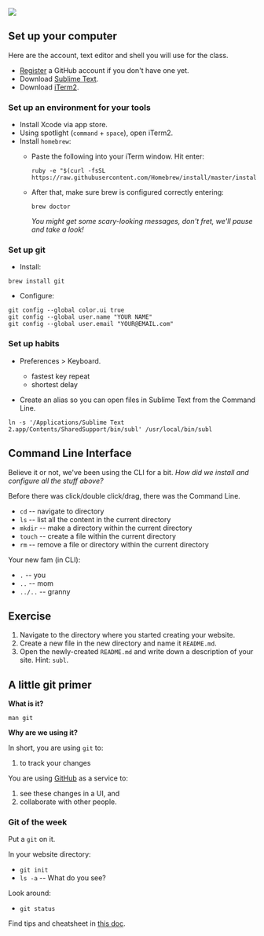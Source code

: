 ![](https://media.giphy.com/media/JVtnyRL6XsI00/giphy.gif)

## Set up your computer

Here are the account, text editor and shell you will use for the class.

- [Register](https://github.com/) a GitHub account if you don't have one yet.
- Download [Sublime Text](http://www.sublimetext.com/).
- Download [iTerm2](http://iterm2.com/).

### Set up an environment for your tools

- Install Xcode via app store.
- Using spotlight (`command` + `space`), open iTerm2. 
- Install `homebrew`:
    - Paste the following into your iTerm window. Hit enter:

      ```
      ruby -e "$(curl -fsSL https://raw.githubusercontent.com/Homebrew/install/master/install)"
      ```

    - After that, make sure brew is configured correctly entering:

      ```
      brew doctor
      ```  

      _You might get some scary-looking messages, don't fret, we'll pause and take a look!_

### Set up git

- Install:

```  
brew install git
```

- Configure:

```
git config --global color.ui true
git config --global user.name "YOUR NAME"
git config --global user.email "YOUR@EMAIL.com"
```

### Set up habits

- Preferences > Keyboard.
  - fastest key repeat
  - shortest delay

- Create an alias so you can open files in Sublime Text from the Command Line.

```
ln -s '/Applications/Sublime Text 2.app/Contents/SharedSupport/bin/subl' /usr/local/bin/subl
```

## Command Line Interface

Believe it or not, we've been using the CLI for a bit. _How did we install and configure all the stuff above?_

Before there was click/double click/drag, there was the Command Line.

- `cd` -- navigate to directory
- `ls` -- list all the content in the current directory
- `mkdir` -- make a directory within the current directory
- `touch` -- create a file within the current directory
- `rm` -- remove a file or directory within the current directory

Your new fam (in CLI):

- `.` -- you
- `..` -- mom
- `../..` -- granny

## Exercise

1. Navigate to the directory where you started creating your website.
2. Create a new file in the new directory and name it `README.md`.
3. Open the newly-created `README.md` and write down a description of your site. Hint: `subl`.

## A little git primer

**What is it?**

`man git`

**Why are we using it?**

In short, you are using `git` to:

1. to track your changes

You are using [GitHub](https://github.com) as a service to:

1. see these changes in a UI, and 
2. collaborate with other people.

### Git of the week

Put a `git` on it.

In your website directory:

- `git init`
- `ls -a` -- What do you see?

Look around:

- `git status`

Find tips and cheatsheet in [this doc](https://github.com/jueyang/know-your-tools/blob/master/0a-setup.md).
